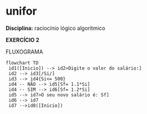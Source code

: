 # unifor 
**Disciplina:** raciocínio lógico algoritmico


**EXERCÍCIO 2**


FLUXOGRAMA
```mermaid
flowchart TD
 id1([Inicio]) --> id2>Digite o valor do salário:]
 id2 --> id3[/Si/]
 id3 --> id4{Si<= 500}
 id4 -- NÃO --> id5[Sf= 1.1*Si]
 id4 -- SIM --> id6[Sf= 1.2*Si]
 id5 --> id7>O seu novo salário é: Sf]
 id6 --> id7
 id7 -->id8([Inicio])
```




 
